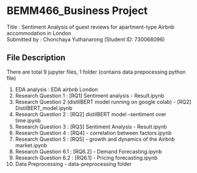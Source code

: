 # BEMM466_Business Project 

Title : Sentiment Analysis of guest reviews for apartment-type Airbnb accommodation in London <br />
Submitted by : Chonchaya Yuthanarong (Student ID: 730068096) 

## File Description 
There are total 9 jupyter files, 1 folder (contains data prepocessing python file)   
1. EDA analysis : EDA airbnb London
2. Research Question 1 : [RQ1] Sentiment analysis - Result.ipynb
3. Research Question 2 (distilBERT model running on google colab) - [RQ2] DistilBERT_model.ipynb
4. Research Question 2 :  [RQ2] distilBERT model -sentiment over time.ipynb
5. Research Question 3 : [RQ3] Sentiment Analysis - Result.ipynb
6. Research Question 4 : [RQ4] - correlation between factors.ipynb
7. Research Question 5 : [RQ5] - growth and dynamics of the Airbnb market.ipynb
8. Research Question 6.1 : [RQ6.2] - Demand Forecasting.ipynb
9. Research Question 6.2 : [RQ6.1] -  Pricing forecasting.ipynb
10. Data Preprocessing - data-preprocessing folder 

